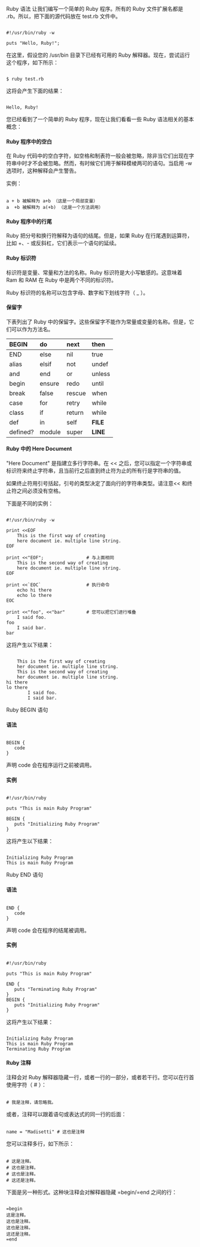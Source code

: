  Ruby 语法
 让我们编写一个简单的 Ruby 程序。所有的 Ruby 文件扩展名都是 .rb。所以，把下面的源代码放在 test.rb 文件中。

 
```

#!/usr/bin/ruby -w

puts "Hello, Ruby!";

```
 在这里，假设您的 /usr/bin 目录下已经有可用的 Ruby 解释器。现在，尝试运行这个程序，如下所示：

 
```

$ ruby test.rb

```
 这将会产生下面的结果：

 
```

Hello, Ruby!

```
 您已经看到了一个简单的 Ruby 程序，现在让我们看看一些 Ruby 语法相关的基本概念：

 
#### Ruby 程序中的空白

 在 Ruby 代码中的空白字符，如空格和制表符一般会被忽略，除非当它们出现在字符串中时才不会被忽略。然而，有时候它们用于解释模棱两可的语句。当启用 -w 选项时，这种解释会产生警告。

 实例：

 
```

a + b 被解释为 a+b （这是一个局部变量）
a  +b 被解释为 a(+b) （这是一个方法调用）

```
 
#### Ruby 程序中的行尾

 Ruby 把分号和换行符解释为语句的结尾。但是，如果 Ruby 在行尾遇到运算符，比如 +、- 或反斜杠，它们表示一个语句的延续。

 
#### Ruby 标识符

 标识符是变量、常量和方法的名称。Ruby 标识符是大小写敏感的。这意味着 Ram 和 RAM 在 Ruby 中是两个不同的标识符。

 Ruby 标识符的名称可以包含字母、数字和下划线字符（ _ ）。

 
#### 保留字

 下表列出了 Ruby 中的保留字。这些保留字不能作为常量或变量的名称。但是，它们可以作为方法名。

 

|BEGIN|do|next|then|
|:--|:--|:--|:--|
|END|else|nil|true|
|alias|elsif|not|undef|
|and|end|or|unless|
|begin|ensure|redo|until|
|break|false|rescue|when|
|case|for|retry|while|
|class|if|return|while|
|def|in|self|__FILE__|
|defined?|module|super|__LINE__|




#### Ruby 中的 Here Document

 "Here Document" 是指建立多行字符串。在 << 之后，您可以指定一个字符串或标识符来终止字符串，且当前行之后直到终止符为止的所有行是字符串的值。

 如果终止符用引号括起，引号的类型决定了面向行的字符串类型。请注意<< 和终止符之间必须没有空格。

 下面是不同的实例：

 
```

#!/usr/bin/ruby -w

print <<EOF
    This is the first way of creating
    here document ie. multiple line string.
EOF

print <<"EOF";                # 与上面相同
    This is the second way of creating
    here document ie. multiple line string.
EOF

print <<`EOC`                 # 执行命令
	echo hi there
	echo lo there
EOC

print <<"foo", <<"bar"	      # 您可以把它们进行堆叠
	I said foo.
foo
	I said bar.
bar

```
 这将产生以下结果：

 
```

    This is the first way of creating
    her document ie. multiple line string.
    This is the second way of creating
    her document ie. multiple line string.
hi there
lo there
        I said foo.
        I said bar.

```
 Ruby BEGIN 语句 
#### 语法

 
```

BEGIN {
   code
}

```
 声明 code 会在程序运行之前被调用。

 
#### 实例

 
```

#!/usr/bin/ruby

puts "This is main Ruby Program"

BEGIN {
   puts "Initializing Ruby Program"
}

```
 这将产生以下结果：

 
```

Initializing Ruby Program
This is main Ruby Program

```
 Ruby END 语句 
#### 语法

 
```

END {
   code
}

```
 声明 code 会在程序的结尾被调用。

 
#### 实例

 
```

#!/usr/bin/ruby

puts "This is main Ruby Program"

END {
   puts "Terminating Ruby Program"
}
BEGIN {
   puts "Initializing Ruby Program"
}

```
 这将产生以下结果：

 
```

Initializing Ruby Program
This is main Ruby Program
Terminating Ruby Program

```
 
#### Ruby 注释

 注释会对 Ruby 解释器隐藏一行，或者一行的一部分，或者若干行。您可以在行首使用字符（ # ）：

 
```

# 我是注释，请忽略我。

```
 或者，注释可以跟着语句或表达式的同一行的后面：

 
```

name = "Madisetti" # 这也是注释

```
 您可以注释多行，如下所示：

 
```

# 这是注释。
# 这也是注释。
# 这也是注释。
# 这还是注释。

```
 下面是另一种形式。这种块注释会对解释器隐藏 =begin/=end 之间的行：

 
```

=begin
这是注释。
这也是注释。
这也是注释。
这还是注释。
=end

```
 

